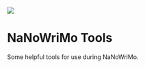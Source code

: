 ![](https://travis-ci.org/MarkWithall/nanowrimo-tools.svg?branch=master)

# NaNoWriMo Tools

Some helpful tools for use during NaNoWriMo.
